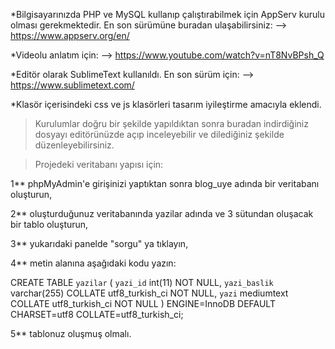 *Bilgisayarınızda PHP ve MySQL kullanıp çalıştırabilmek için AppServ kurulu olması gerekmektedir. 
En son sürümüne buradan ulaşabilirsiniz:
--> https://www.appserv.org/en/


*Videolu anlatım için:
--> https://www.youtube.com/watch?v=nT8NvBPsh_Q


*Editör olarak SublimeText kullanıldı.
En son sürüm için:
--> https://www.sublimetext.com/


*Klasör içerisindeki css ve js klasörleri tasarım iyileştirme amacıyla eklendi.


>Kurulumlar doğru bir şekilde yapıldıktan sonra buradan indirdiğiniz dosyayı editörünüzde açıp inceleyebilir ve dilediğiniz şekilde düzenleyebilirsiniz.



>Projedeki veritabanı yapısı için:

1** phpMyAdmin'e girişinizi yaptıktan sonra blog_uye adında bir veritabanı oluşturun,

2** oluşturduğunuz veritabanında yazilar adında ve 3 sütundan oluşacak bir tablo oluşturun,

3** yukarıdaki panelde "sorgu" ya tıklayın,

4** metin alanına aşağıdaki kodu yazın:

CREATE TABLE `yazilar` (
  `yazi_id` int(11) NOT NULL,
  `yazi_baslik` varchar(255) COLLATE utf8_turkish_ci NOT NULL,
  `yazi` mediumtext COLLATE utf8_turkish_ci NOT NULL
) ENGINE=InnoDB DEFAULT CHARSET=utf8 COLLATE=utf8_turkish_ci;

5** tablonuz oluşmuş olmalı.
